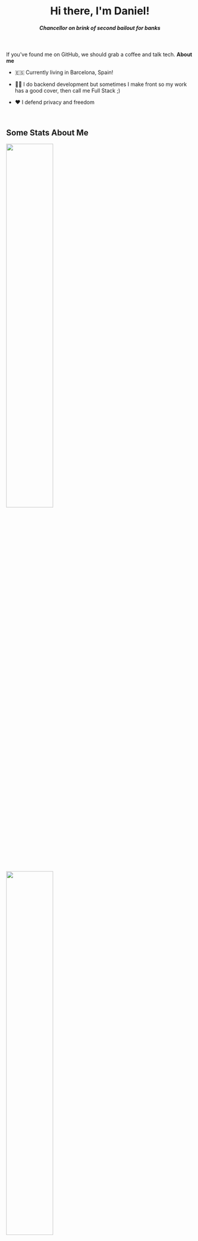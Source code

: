 <div align="center">
  <h1>Hi there, I'm Daniel! </h1>
  <h5><i>Chancellor on brink of second bailout for banks</i></h5>
</div>

<br />

If you've found me on GitHub, we should grab a coffee and talk tech.
**About me**

- 🇪🇸 Currently living in Barcelona, Spain!

- 👨‍💻 I do backend development but sometimes I make front so my work has a good cover, then call me Full Stack ;)

- ❤️ I defend privacy and freedom
<br />


## Some Stats About Me 
 <p align="center" >
    
[<img align="left" width="50%" src="https://github-readme-stats.vercel.app/api?username=DaniOrtegaB&theme=dracula&show_icons=true">](https://metrics.lecoq.io/ouuan?template=classic)

  [<img align="left" width="50%" src="https://github-readme-stats.vercel.app/api/top-langs/?username=DaniOrtegaB&theme=dracula">](https://github.com/anuraghazra/github-readme-stats)

  </p>


